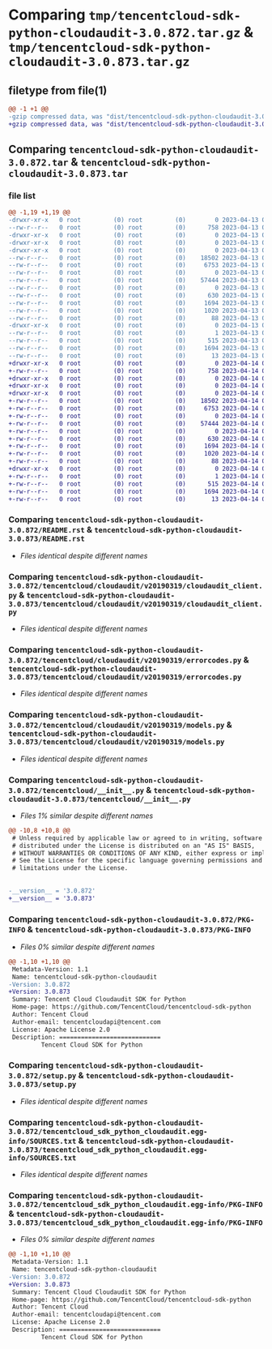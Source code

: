 # Comparing `tmp/tencentcloud-sdk-python-cloudaudit-3.0.872.tar.gz` & `tmp/tencentcloud-sdk-python-cloudaudit-3.0.873.tar.gz`

## filetype from file(1)

```diff
@@ -1 +1 @@
-gzip compressed data, was "dist/tencentcloud-sdk-python-cloudaudit-3.0.872.tar", last modified: Thu Apr 13 00:25:10 2023, max compression
+gzip compressed data, was "dist/tencentcloud-sdk-python-cloudaudit-3.0.873.tar", last modified: Fri Apr 14 00:26:21 2023, max compression
```

## Comparing `tencentcloud-sdk-python-cloudaudit-3.0.872.tar` & `tencentcloud-sdk-python-cloudaudit-3.0.873.tar`

### file list

```diff
@@ -1,19 +1,19 @@
-drwxr-xr-x   0 root         (0) root         (0)        0 2023-04-13 00:25:10.000000 tencentcloud-sdk-python-cloudaudit-3.0.872/
--rw-r--r--   0 root         (0) root         (0)      758 2023-04-13 00:25:10.000000 tencentcloud-sdk-python-cloudaudit-3.0.872/README.rst
-drwxr-xr-x   0 root         (0) root         (0)        0 2023-04-13 00:25:10.000000 tencentcloud-sdk-python-cloudaudit-3.0.872/tencentcloud/
-drwxr-xr-x   0 root         (0) root         (0)        0 2023-04-13 00:25:10.000000 tencentcloud-sdk-python-cloudaudit-3.0.872/tencentcloud/cloudaudit/
-drwxr-xr-x   0 root         (0) root         (0)        0 2023-04-13 00:25:10.000000 tencentcloud-sdk-python-cloudaudit-3.0.872/tencentcloud/cloudaudit/v20190319/
--rw-r--r--   0 root         (0) root         (0)    18502 2023-04-13 00:25:10.000000 tencentcloud-sdk-python-cloudaudit-3.0.872/tencentcloud/cloudaudit/v20190319/cloudaudit_client.py
--rw-r--r--   0 root         (0) root         (0)     6753 2023-04-13 00:25:10.000000 tencentcloud-sdk-python-cloudaudit-3.0.872/tencentcloud/cloudaudit/v20190319/errorcodes.py
--rw-r--r--   0 root         (0) root         (0)        0 2023-04-13 00:25:10.000000 tencentcloud-sdk-python-cloudaudit-3.0.872/tencentcloud/cloudaudit/v20190319/__init__.py
--rw-r--r--   0 root         (0) root         (0)    57444 2023-04-13 00:25:10.000000 tencentcloud-sdk-python-cloudaudit-3.0.872/tencentcloud/cloudaudit/v20190319/models.py
--rw-r--r--   0 root         (0) root         (0)        0 2023-04-13 00:25:10.000000 tencentcloud-sdk-python-cloudaudit-3.0.872/tencentcloud/cloudaudit/__init__.py
--rw-r--r--   0 root         (0) root         (0)      630 2023-04-13 00:25:10.000000 tencentcloud-sdk-python-cloudaudit-3.0.872/tencentcloud/__init__.py
--rw-r--r--   0 root         (0) root         (0)     1694 2023-04-13 00:25:10.000000 tencentcloud-sdk-python-cloudaudit-3.0.872/PKG-INFO
--rw-r--r--   0 root         (0) root         (0)     1020 2023-04-13 00:25:10.000000 tencentcloud-sdk-python-cloudaudit-3.0.872/setup.py
--rw-r--r--   0 root         (0) root         (0)       88 2023-04-13 00:25:10.000000 tencentcloud-sdk-python-cloudaudit-3.0.872/setup.cfg
-drwxr-xr-x   0 root         (0) root         (0)        0 2023-04-13 00:25:10.000000 tencentcloud-sdk-python-cloudaudit-3.0.872/tencentcloud_sdk_python_cloudaudit.egg-info/
--rw-r--r--   0 root         (0) root         (0)        1 2023-04-13 00:25:10.000000 tencentcloud-sdk-python-cloudaudit-3.0.872/tencentcloud_sdk_python_cloudaudit.egg-info/dependency_links.txt
--rw-r--r--   0 root         (0) root         (0)      515 2023-04-13 00:25:10.000000 tencentcloud-sdk-python-cloudaudit-3.0.872/tencentcloud_sdk_python_cloudaudit.egg-info/SOURCES.txt
--rw-r--r--   0 root         (0) root         (0)     1694 2023-04-13 00:25:10.000000 tencentcloud-sdk-python-cloudaudit-3.0.872/tencentcloud_sdk_python_cloudaudit.egg-info/PKG-INFO
--rw-r--r--   0 root         (0) root         (0)       13 2023-04-13 00:25:10.000000 tencentcloud-sdk-python-cloudaudit-3.0.872/tencentcloud_sdk_python_cloudaudit.egg-info/top_level.txt
+drwxr-xr-x   0 root         (0) root         (0)        0 2023-04-14 00:26:21.000000 tencentcloud-sdk-python-cloudaudit-3.0.873/
+-rw-r--r--   0 root         (0) root         (0)      758 2023-04-14 00:26:21.000000 tencentcloud-sdk-python-cloudaudit-3.0.873/README.rst
+drwxr-xr-x   0 root         (0) root         (0)        0 2023-04-14 00:26:21.000000 tencentcloud-sdk-python-cloudaudit-3.0.873/tencentcloud/
+drwxr-xr-x   0 root         (0) root         (0)        0 2023-04-14 00:26:21.000000 tencentcloud-sdk-python-cloudaudit-3.0.873/tencentcloud/cloudaudit/
+drwxr-xr-x   0 root         (0) root         (0)        0 2023-04-14 00:26:21.000000 tencentcloud-sdk-python-cloudaudit-3.0.873/tencentcloud/cloudaudit/v20190319/
+-rw-r--r--   0 root         (0) root         (0)    18502 2023-04-14 00:26:21.000000 tencentcloud-sdk-python-cloudaudit-3.0.873/tencentcloud/cloudaudit/v20190319/cloudaudit_client.py
+-rw-r--r--   0 root         (0) root         (0)     6753 2023-04-14 00:26:21.000000 tencentcloud-sdk-python-cloudaudit-3.0.873/tencentcloud/cloudaudit/v20190319/errorcodes.py
+-rw-r--r--   0 root         (0) root         (0)        0 2023-04-14 00:26:21.000000 tencentcloud-sdk-python-cloudaudit-3.0.873/tencentcloud/cloudaudit/v20190319/__init__.py
+-rw-r--r--   0 root         (0) root         (0)    57444 2023-04-14 00:26:21.000000 tencentcloud-sdk-python-cloudaudit-3.0.873/tencentcloud/cloudaudit/v20190319/models.py
+-rw-r--r--   0 root         (0) root         (0)        0 2023-04-14 00:26:21.000000 tencentcloud-sdk-python-cloudaudit-3.0.873/tencentcloud/cloudaudit/__init__.py
+-rw-r--r--   0 root         (0) root         (0)      630 2023-04-14 00:26:21.000000 tencentcloud-sdk-python-cloudaudit-3.0.873/tencentcloud/__init__.py
+-rw-r--r--   0 root         (0) root         (0)     1694 2023-04-14 00:26:21.000000 tencentcloud-sdk-python-cloudaudit-3.0.873/PKG-INFO
+-rw-r--r--   0 root         (0) root         (0)     1020 2023-04-14 00:26:21.000000 tencentcloud-sdk-python-cloudaudit-3.0.873/setup.py
+-rw-r--r--   0 root         (0) root         (0)       88 2023-04-14 00:26:21.000000 tencentcloud-sdk-python-cloudaudit-3.0.873/setup.cfg
+drwxr-xr-x   0 root         (0) root         (0)        0 2023-04-14 00:26:21.000000 tencentcloud-sdk-python-cloudaudit-3.0.873/tencentcloud_sdk_python_cloudaudit.egg-info/
+-rw-r--r--   0 root         (0) root         (0)        1 2023-04-14 00:26:21.000000 tencentcloud-sdk-python-cloudaudit-3.0.873/tencentcloud_sdk_python_cloudaudit.egg-info/dependency_links.txt
+-rw-r--r--   0 root         (0) root         (0)      515 2023-04-14 00:26:21.000000 tencentcloud-sdk-python-cloudaudit-3.0.873/tencentcloud_sdk_python_cloudaudit.egg-info/SOURCES.txt
+-rw-r--r--   0 root         (0) root         (0)     1694 2023-04-14 00:26:21.000000 tencentcloud-sdk-python-cloudaudit-3.0.873/tencentcloud_sdk_python_cloudaudit.egg-info/PKG-INFO
+-rw-r--r--   0 root         (0) root         (0)       13 2023-04-14 00:26:21.000000 tencentcloud-sdk-python-cloudaudit-3.0.873/tencentcloud_sdk_python_cloudaudit.egg-info/top_level.txt
```

### Comparing `tencentcloud-sdk-python-cloudaudit-3.0.872/README.rst` & `tencentcloud-sdk-python-cloudaudit-3.0.873/README.rst`

 * *Files identical despite different names*

### Comparing `tencentcloud-sdk-python-cloudaudit-3.0.872/tencentcloud/cloudaudit/v20190319/cloudaudit_client.py` & `tencentcloud-sdk-python-cloudaudit-3.0.873/tencentcloud/cloudaudit/v20190319/cloudaudit_client.py`

 * *Files identical despite different names*

### Comparing `tencentcloud-sdk-python-cloudaudit-3.0.872/tencentcloud/cloudaudit/v20190319/errorcodes.py` & `tencentcloud-sdk-python-cloudaudit-3.0.873/tencentcloud/cloudaudit/v20190319/errorcodes.py`

 * *Files identical despite different names*

### Comparing `tencentcloud-sdk-python-cloudaudit-3.0.872/tencentcloud/cloudaudit/v20190319/models.py` & `tencentcloud-sdk-python-cloudaudit-3.0.873/tencentcloud/cloudaudit/v20190319/models.py`

 * *Files identical despite different names*

### Comparing `tencentcloud-sdk-python-cloudaudit-3.0.872/tencentcloud/__init__.py` & `tencentcloud-sdk-python-cloudaudit-3.0.873/tencentcloud/__init__.py`

 * *Files 1% similar despite different names*

```diff
@@ -10,8 +10,8 @@
 # Unless required by applicable law or agreed to in writing, software
 # distributed under the License is distributed on an "AS IS" BASIS,
 # WITHOUT WARRANTIES OR CONDITIONS OF ANY KIND, either express or implied.
 # See the License for the specific language governing permissions and
 # limitations under the License.
 
 
-__version__ = '3.0.872'
+__version__ = '3.0.873'
```

### Comparing `tencentcloud-sdk-python-cloudaudit-3.0.872/PKG-INFO` & `tencentcloud-sdk-python-cloudaudit-3.0.873/PKG-INFO`

 * *Files 0% similar despite different names*

```diff
@@ -1,10 +1,10 @@
 Metadata-Version: 1.1
 Name: tencentcloud-sdk-python-cloudaudit
-Version: 3.0.872
+Version: 3.0.873
 Summary: Tencent Cloud Cloudaudit SDK for Python
 Home-page: https://github.com/TencentCloud/tencentcloud-sdk-python
 Author: Tencent Cloud
 Author-email: tencentcloudapi@tencent.com
 License: Apache License 2.0
 Description: ============================
         Tencent Cloud SDK for Python
```

### Comparing `tencentcloud-sdk-python-cloudaudit-3.0.872/setup.py` & `tencentcloud-sdk-python-cloudaudit-3.0.873/setup.py`

 * *Files identical despite different names*

### Comparing `tencentcloud-sdk-python-cloudaudit-3.0.872/tencentcloud_sdk_python_cloudaudit.egg-info/SOURCES.txt` & `tencentcloud-sdk-python-cloudaudit-3.0.873/tencentcloud_sdk_python_cloudaudit.egg-info/SOURCES.txt`

 * *Files identical despite different names*

### Comparing `tencentcloud-sdk-python-cloudaudit-3.0.872/tencentcloud_sdk_python_cloudaudit.egg-info/PKG-INFO` & `tencentcloud-sdk-python-cloudaudit-3.0.873/tencentcloud_sdk_python_cloudaudit.egg-info/PKG-INFO`

 * *Files 0% similar despite different names*

```diff
@@ -1,10 +1,10 @@
 Metadata-Version: 1.1
 Name: tencentcloud-sdk-python-cloudaudit
-Version: 3.0.872
+Version: 3.0.873
 Summary: Tencent Cloud Cloudaudit SDK for Python
 Home-page: https://github.com/TencentCloud/tencentcloud-sdk-python
 Author: Tencent Cloud
 Author-email: tencentcloudapi@tencent.com
 License: Apache License 2.0
 Description: ============================
         Tencent Cloud SDK for Python
```


